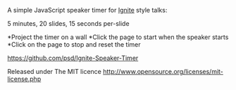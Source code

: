 A simple JavaScript speaker timer for [Ignite](http://igniteshow.com/) style talks:

5 minutes, 20 slides, 15 seconds per-slide

*Project the timer on a wall
*Click the page to start when the speaker starts
*Click on the page to stop and reset the timer

https://github.com/psd/Ignite-Speaker-Timer

Released under The MIT licence
http://www.opensource.org/licenses/mit-license.php
